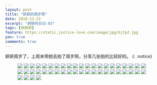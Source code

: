 ```yaml
---
layout: post
title: "妍妍的周岁照"
date: 2018-11-22
excerpt: "妍妍的日记-83"
tags: [徐晓妍]
feature: https://static.justice-love.com/image/jpg/bjtp2.jpg
yan: true
comments: true
---
```

妍妍周岁了，上周末带她去拍了周岁照，分享几张拍的比较好的。
{: .notice}
<figure>
    <img src="{{ site.staticUrl }}/yanyan/image/zhousui1.JPG?imageslim&imageMogr2/auto-orient" />
    <img src="{{ site.staticUrl }}/yanyan/image/zhousui2.JPG?imageslim&imageMogr2/auto-orient" />
    <img src="{{ site.staticUrl }}/yanyan/image/zhousui3.JPG?imageslim&imageMogr2/auto-orient" />
    <img src="{{ site.staticUrl }}/yanyan/image/zhousui4.JPG?imageslim&imageMogr2/auto-orient" />
    <img src="{{ site.staticUrl }}/yanyan/image/zhousui5.JPG?imageslim&imageMogr2/auto-orient" />
    <img src="{{ site.staticUrl }}/yanyan/image/zhousui6.JPG?imageslim&imageMogr2/auto-orient" />
    <img src="{{ site.staticUrl }}/yanyan/image/zhousui7.JPG?imageslim&imageMogr2/auto-orient" />
    <img src="{{ site.staticUrl }}/yanyan/image/zhousui8.JPG?imageslim&imageMogr2/auto-orient" />
    <img src="{{ site.staticUrl }}/yanyan/image/zhousui9.JPG?imageslim&imageMogr2/auto-orient" />
    <img src="{{ site.staticUrl }}/yanyan/image/zhousui10.JPG?imageslim&imageMogr2/auto-orient" />
    <img src="{{ site.staticUrl }}/yanyan/image/zhousui11.JPG?imageslim&imageMogr2/auto-orient" />
    <img src="{{ site.staticUrl }}/yanyan/image/zhousui12.JPG?imageslim&imageMogr2/auto-orient" />
    <img src="{{ site.staticUrl }}/yanyan/image/zhousui13.JPG?imageslim&imageMogr2/auto-orient" />
    <img src="{{ site.staticUrl }}/yanyan/image/zhousui14.JPG?imageslim&imageMogr2/auto-orient" />
    <img src="{{ site.staticUrl }}/yanyan/image/zhousui15.JPG?imageslim&imageMogr2/auto-orient" />
    <img src="{{ site.staticUrl }}/yanyan/image/zhousui16.JPG?imageslim&imageMogr2/auto-orient" />
    <img src="{{ site.staticUrl }}/yanyan/image/zhousui17.JPG?imageslim&imageMogr2/auto-orient" />
    <img src="{{ site.staticUrl }}/yanyan/image/zhousui18.JPG?imageslim&imageMogr2/auto-orient" />
    <img src="{{ site.staticUrl }}/yanyan/image/zhousui19.JPG?imageslim&imageMogr2/auto-orient" />
    <img src="{{ site.staticUrl }}/yanyan/image/zhousui20.JPG?imageslim&imageMogr2/auto-orient" />
    <img src="{{ site.staticUrl }}/yanyan/image/zhousui21.JPG?imageslim&imageMogr2/auto-orient" />
    <img src="{{ site.staticUrl }}/yanyan/image/zhousui22.JPG?imageslim&imageMogr2/auto-orient" />
    <img src="{{ site.staticUrl }}/yanyan/image/zhousui23.JPG?imageslim&imageMogr2/auto-orient" />
    <img src="{{ site.staticUrl }}/yanyan/image/zhousui24.JPG?imageslim&imageMogr2/auto-orient" />
    <img src="{{ site.staticUrl }}/yanyan/image/zhousui25.JPG?imageslim&imageMogr2/auto-orient" />
    <img src="{{ site.staticUrl }}/yanyan/image/zhousui26.JPG?imageslim&imageMogr2/auto-orient" />
    <img src="{{ site.staticUrl }}/yanyan/image/zhousui27.JPG?imageslim&imageMogr2/auto-orient" />
    <img src="{{ site.staticUrl }}/yanyan/image/zhousui28.JPG?imageslim&imageMogr2/auto-orient" />
    <img src="{{ site.staticUrl }}/yanyan/image/zhousui29.JPG?imageslim&imageMogr2/auto-orient" />
    <img src="{{ site.staticUrl }}/yanyan/image/zhousui30.JPG?imageslim&imageMogr2/auto-orient" />
    <img src="{{ site.staticUrl }}/yanyan/image/zhousui31.JPG?imageslim&imageMogr2/auto-orient" />
    <img src="{{ site.staticUrl }}/yanyan/image/zhousui32.JPG?imageslim&imageMogr2/auto-orient" />
    <img src="{{ site.staticUrl }}/yanyan/image/zhousui33.JPG?imageslim&imageMogr2/auto-orient" />
    <img src="{{ site.staticUrl }}/yanyan/image/zhousui34.JPG?imageslim&imageMogr2/auto-orient" />
    <img src="{{ site.staticUrl }}/yanyan/image/zhousui35.JPG?imageslim&imageMogr2/auto-orient" />
    <img src="{{ site.staticUrl }}/yanyan/image/zhousui36.JPG?imageslim&imageMogr2/auto-orient" />
    <img src="{{ site.staticUrl }}/yanyan/image/zhousui37.JPG?imageslim&imageMogr2/auto-orient" />
    <img src="{{ site.staticUrl }}/yanyan/image/zhousui38.JPG?imageslim&imageMogr2/auto-orient" />
    <img src="{{ site.staticUrl }}/yanyan/image/zhousui39.JPG?imageslim&imageMogr2/auto-orient" />
    <img src="{{ site.staticUrl }}/yanyan/image/zhousui40.JPG?imageslim&imageMogr2/auto-orient" />
    <img src="{{ site.staticUrl }}/yanyan/image/zhousui41.JPG?imageslim&imageMogr2/auto-orient" />
    <img src="{{ site.staticUrl }}/yanyan/image/zhousui42.JPG?imageslim&imageMogr2/auto-orient" />
    <img src="{{ site.staticUrl }}/yanyan/image/zhousui43.JPG?imageslim&imageMogr2/auto-orient" />
    <img src="{{ site.staticUrl }}/yanyan/image/zhousui44.JPG?imageslim&imageMogr2/auto-orient" />
    <img src="{{ site.staticUrl }}/yanyan/image/zhousui45.JPG?imageslim&imageMogr2/auto-orient" />
    <img src="{{ site.staticUrl }}/yanyan/image/zhousui46.JPG?imageslim&imageMogr2/auto-orient" />
</figure>
